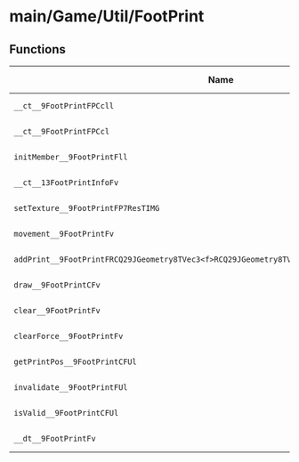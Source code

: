# main/Game/Util/FootPrint

## Functions

| Name | Address | Match % |
|------|---------|---------|
| `__ct__9FootPrintFPCcll` | `0x803CFE74` | :x: (0.0%) |
| `__ct__9FootPrintFPCcl` | `0x803CFED0` | :x: (0.0%) |
| `initMember__9FootPrintFll` | `0x803CFF28` | :x: (0.0%) |
| `__ct__13FootPrintInfoFv` | `0x803D0010` | :x: (0.0%) |
| `setTexture__9FootPrintFP7ResTIMG` | `0x803D0014` | :x: (0.0%) |
| `movement__9FootPrintFv` | `0x803D009C` | :x: (0.0%) |
| `addPrint__9FootPrintFRCQ29JGeometry8TVec3<f>RCQ29JGeometry8TVec3<f>RCQ29JGeometry8TVec3<f>b` | `0x803D017C` | :x: (0.0%) |
| `draw__9FootPrintCFv` | `0x803D02D4` | :x: (0.0%) |
| `clear__9FootPrintFv` | `0x803D0520` | :x: (0.0%) |
| `clearForce__9FootPrintFv` | `0x803D052C` | :x: (0.0%) |
| `getPrintPos__9FootPrintCFUl` | `0x803D053C` | :x: (0.0%) |
| `invalidate__9FootPrintFUl` | `0x803D055C` | :x: (0.0%) |
| `isValid__9FootPrintCFUl` | `0x803D0584` | :x: (0.0%) |
| `__dt__9FootPrintFv` | `0x803D05B0` | :x: (0.0%) |